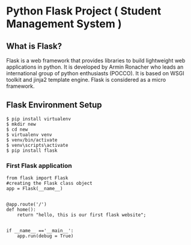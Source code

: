 #  Python Flask Project ( Student Management System )

## What is Flask?
Flask is a web framework that provides libraries to build lightweight web applications in python. It is developed by Armin Ronacher who leads an international group of python enthusiasts (POCCO). It is based on WSGI toolkit and jinja2 template engine. Flask is considered as a micro framework.

## Flask Environment Setup
```
$ pip install virtualenv
$ mkdir new   
$ cd new   
$ virtualenv venv  
$ venv/bin/activate  
$ venv\scripts\activate  
$ pip install flask 
```

### First Flask application
```
from flask import Flask
#creating the Flask class object 
app = Flask(__name__)


@app.route('/')
def home():
    return "hello, this is our first flask website";


if __name__ =='__main__':
    app.run(debug = True)
```


